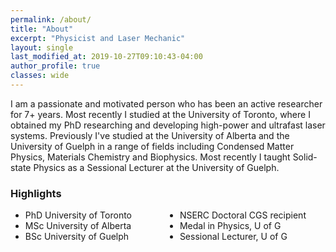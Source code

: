 ```yaml
---
permalink: /about/
title: "About"
excerpt: "Physicist and Laser Mechanic"
layout: single
last_modified_at: 2019-10-27T09:10:43-04:00
author_profile: true
classes: wide
---
```


I am a passionate and motivated person who has been an active researcher for 7+ years. Most recently I studied at the University of Toronto, where I obtained my PhD researching and developing high-power and ultrafast laser systems. Previously I've studied at the University of Alberta and the University of Guelph in a range of fields including Condensed Matter Physics, Materials Chemistry and Biophysics. Most recently I taught Solid-state Physics as a Sessional Lecturer at the University of Guelph.

### Highlights
<ul class="fa-ul" style="columns:2">
    <li><i class="fas fa-graduation-cap"></i> PhD University of Toronto</li>
    <li><i class="fas fa-graduation-cap"></i> MSc University of Alberta</li>
    <li><i class="fas fa-graduation-cap"></i> BSc University of Guelph</li>
    <li><i class="fas fa-certificate"></i> NSERC Doctoral CGS recipient</li>
    <li><i class="fas fa-star"></i> Medal in Physics, U of G</li>
    <li><i class="fas fa-book"></i> Sessional Lecturer, U of G</li>
</ul>

